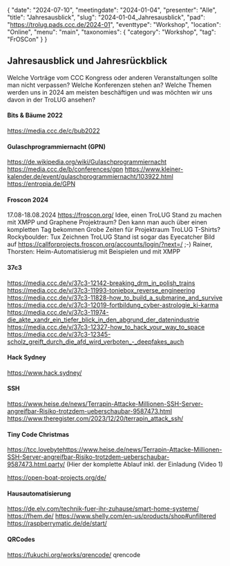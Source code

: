 {
   "date": "2024-07-10",
   "meetingdate": "2024-01-04",
   "presenter": "Alle",
   "title": "Jahresausblick",
   "slug": "2024-01-04_Jahresausblick",
   "pad": "https://trolug.pads.ccc.de/2024-01",
   "eventtype": "Workshop",
   "location": "Online",
   "menu": "main",
   "taxonomies": {
        "category": "Workshop",
        "tag": "FrOSCon"
    }
}

## Jahresausblick und Jahresrückblick
Welche Vorträge vom CCC Kongress oder anderen Veranstaltungen sollte man
nicht verpassen? Welche Konferenzen stehen an? Welche Themen werden uns in
2024 am meisten beschäftigen und was möchten wir uns davon in der TroLUG
ansehen?



#### Bits & Bäume 2022
https://media.ccc.de/c/bub2022



#### Gulaschprogrammiernacht (GPN)
https://de.wikipedia.org/wiki/Gulaschprogrammiernacht
https://media.ccc.de/b/conferences/gpn
https://www.kleiner-kalender.de/event/gulaschprogrammiernacht/103922.html
https://entropia.de/GPN



####  Froscon 2024
17.08-18.08.2024 https://froscon.org/
Idee, einen TroLUG Stand zu machen mit XMPP und Graphene
Projektraum? Den kann man auch über einen kompletten Tag bekommen
Grobe Zeiten für Projektraum
TroLUG T-Shirts?
Rockyboulder: Tux Zeichnen
TroLUG Stand ist sogar das Eyecatcher Bild auf https://callforprojects.froscon.org/accounts/login/?next=/ ;-)
Rainer, Thorsten: Heim-Automatisierug mit Beispielen und mit XMPP


#### 37c3
https://media.ccc.de/v/37c3-12142-breaking_drm_in_polish_trains   
https://media.ccc.de/v/37c3-11993-toniebox_reverse_engineering   
https://media.ccc.de/v/37c3-11828-how_to_build_a_submarine_and_survive   
https://media.ccc.de/v/37c3-12019-fortbildung_cyber-astrologie_ki-karma   
https://media.ccc.de/v/37c3-11974-die_akte_xandr_ein_tiefer_blick_in_den_abgrund_der_datenindustrie   
https://media.ccc.de/v/37c3-12327-how_to_hack_your_way_to_space   
https://media.ccc.de/v/37c3-12345-scholz_greift_durch_die_afd_wird_verboten_-_deepfakes_auch   


#### Hack Sydney
https://www.hack.sydney/

#### SSH
https://www.heise.de/news/Terrapin-Attacke-Millionen-SSH-Server-angreifbar-Risiko-trotzdem-ueberschaubar-9587473.html
https://www.theregister.com/2023/12/20/terrapin_attack_ssh/


####  Tiny Code Christmas
https://tcc.lovebytehttps://www.heise.de/news/Terrapin-Attacke-Millionen-SSH-Server-angreifbar-Risiko-trotzdem-ueberschaubar-9587473.html.party/ 
(Hier der komplette Ablauf inkl. der Einladung (Video 1) 
 
https://open-boat-projects.org/de/
 
 
#### Hausautomatisierung
https://de.elv.com/technik-fuer-ihr-zuhause/smart-home-systeme/
https://fhem.de/
https://www.shelly.com/en-us/products/shop#unfiltered
https://raspberrymatic.de/de/start/


#### QRCodes
https://fukuchi.org/works/qrencode/
qrencode

